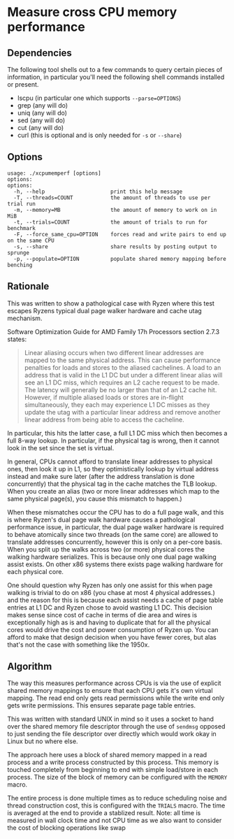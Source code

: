# Measure cross CPU memory performance

## Dependencies

The following tool shells out to a few commands to query certain pieces
of information, in particular you'll need the following shell commands
installed or present.

* lscpu (in particular one which supports `--parse=OPTIONS`)
* grep (any will do)
* uniq (any will do)
* sed (any will do)
* cut (any will do)
* curl (this is optional and is only needed for `-s` or `--share`)

## Options

```
usage: ./xcpumemperf [options]
options:
options:
  -h, --help                     print this help message
  -T, --threads=COUNT            the amount of threads to use per trial run
  -m, --memory=MB                the amount of memory to work on in MiB
  -t, --trials=COUNT             the amount of trials to run for benchmark
  -F, --force_same_cpu=OPTION    forces read and write pairs to end up on the same CPU
  -s, --share                    share results by posting output to sprunge
  -p, --populate=OPTION          populate shared memory mapping before benching
```

## Rationale

This was written to show a pathological case with Ryzen where this
test escapes Ryzens typical dual page walker hardware and cache utag
mechanism.

Software Optimization Guide for AMD Family 17h Processors section 2.7.3
states:

> Linear aliasing occurs when two different linear addresses are
> mapped to the same physical address.  This can cause performance penalties
> for loads and stores to the aliased cachelines.  A load to an address
> that is valid in the L1 DC but under a different linear alias will see
> an L1 DC miss, which requires an L2 cache request to be made.  The
> latency will generally be no larger than that of an L2 cache hit.
> However, if multiple aliased loads or stores are in-flight simultaneously,
> they each may experience L1 DC misses as they update the utag with a
> particular linear address and remove another linear address from being
> able to access the cacheline.

In particular, this hits the latter case, a full L1 DC miss which then
becomes a full 8-way lookup. In particular, if the physical tag is
wrong, then it cannot look in the set since the set is virtual.

In general, CPUs cannot afford to translate linear addresses to physical
ones, then look it up in L1, so they optimistically lookup by virtual address
instead and make sure later (after the address translation is done
concurrently) that the physical tag in the cache matches the TLB lookup.
When you create an alias (two or more linear addresses which map to the
same physical page(s), you cause this mismatch to happen.)

When these mismatches occur the CPU has to do a full page walk, and this
is where Ryzen's dual page walk hardware causes a pathological
performance issue, in particular, the dual page walker hardware is
required to behave atomically since two threads (on the same core)
are allowed to translate addresses concurrently, however this is only
on a per-core basis. When you split up the walks across two (or more)
physical cores the walking hardware serializes. This is because only
one dual page walking assist exists. On other x86 systems there exists
page walking hardware for each physical core.

One should question why Ryzen has only one assist for this when page
walking is trivial to do on x86 (you chase at most 4 physical addresses.)
and the reason for this is because each assist needs a cache of page
table entries at L1 DC and Ryzen chose to avoid wasting L1 DC. This
decision makes sense since cost of cache in terms of die area and wires
is exceptionally high as is and having to duplicate that for all
the physical cores would drive the cost and power consumption of Ryzen
up. You can afford to make that design decision when you have fewer
cores, but alas that's not the case with something like the 1950x.

## Algorithm

The way this measures performance across CPUs is via the use of
explicit shared memory mappings to ensure that each CPU gets it's
own virtual mapping. The read end only gets read permissions while the
write end only gets write permissions. This ensures separate page table
entries.

This was written with standard UNIX in mind so it uses a socket to
hand over the shared memory file descriptor through the use of `sendmsg`
opposed to just sending the file descriptor over directly which would
work okay in Linux but no where else.

The approach here uses a block of shared memory mapped in a read process
and a write process constructed by this process. This memory is touched
completely from beginning to end with simple load/store in each process.
The size of the block of memory can be configured with the `MEMORY` macro.

The entire process is done multiple times as to reduce scheduling noise
and thread construction cost, this is configured with the `TRIALS` macro.
The time is averaged at the end to provide a stablized result. Note:
all time is measured in wall clock time and not CPU time as we also
want to consider the cost of blocking operations like swap

